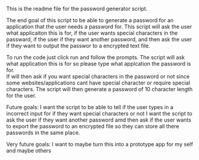 This is the readme file for the password generator script.

The end goal of this script to be able to generate a password for an application that the user needs a password for.  This script will ask the user what applicaiton this is for, if the user wants special characters in the passward, if the user if they want another password, and then ask the user if they want to output the passwor to a encrypted text file.

To run the code just click run and follow the prompts.
The script will ask what application this is for so please type what applcation the password is for.\
If will then ask if you want special characters in the password or not since some websites/applications cant have special character or require special characters.
The script will then generate a password of 10 character length for the user.

Future goals:
I want the script to be able to tell if the user types in a incorrect input for if they want special characters or not
I want the script to ask the user if they want another password
amd then ask if the user wants to export the password to an encrypted file so they can store all there passwords in the same place.

Very future goals:
I want to maybe turn this into a prototype app for my self and maybe others